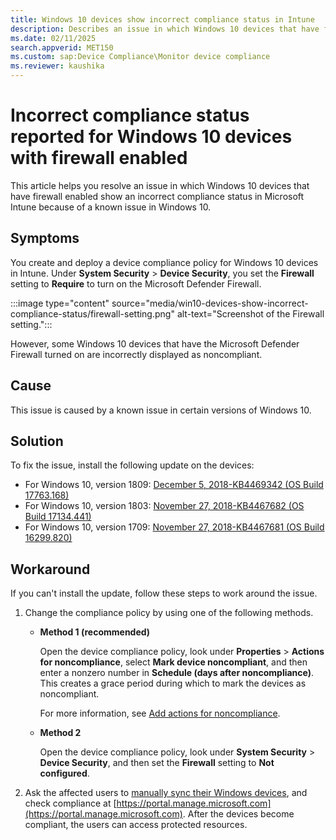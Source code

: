 ```yaml
---
title: Windows 10 devices show incorrect compliance status in Intune
description: Describes an issue in which Windows 10 devices that have firewall enabled show an incorrect compliance status in Microsoft Intune because of a known issue in Windows 10.
ms.date: 02/11/2025
search.appverid: MET150
ms.custom: sap:Device Compliance\Monitor device compliance
ms.reviewer: kaushika
---
```

# Incorrect compliance status reported for Windows 10 devices with firewall enabled

This article helps you resolve an issue in which Windows 10 devices that have firewall enabled show an incorrect compliance status in Microsoft Intune because of a known issue in Windows 10.

## Symptoms

You create and deploy a device compliance policy for Windows 10 devices in Intune. Under **System Security** > **Device Security**, you set the **Firewall** setting to **Require** to turn on the Microsoft Defender Firewall.

:::image type="content" source="media/win10-devices-show-incorrect-compliance-status/firewall-setting.png" alt-text="Screenshot of the Firewall setting.":::

However, some Windows 10 devices that have the Microsoft Defender Firewall turned on are incorrectly displayed as noncompliant.

## Cause

This issue is caused by a known issue in certain versions of Windows 10.

## Solution

To fix the issue, install the following update on the devices:

- For Windows 10, version 1809: [December 5, 2018-KB4469342 (OS Build 17763.168)](https://support.microsoft.com/help/4469342)
- For Windows 10, version 1803: [November 27, 2018-KB4467682 (OS Build 17134.441)](https://support.microsoft.com/help/4467682)
- For Windows 10, version 1709: [November 27, 2018-KB4467681 (OS Build 16299.820)](https://support.microsoft.com/help/4467681)

## Workaround

If you can't install the update, follow these steps to work around the issue.

1. Change the compliance policy by using one of the following methods.

   - **Method 1 (recommended)**

     Open the device compliance policy, look under **Properties** > **Actions for noncompliance**, select **Mark device noncompliant**, and then enter a nonzero number in **Schedule (days after noncompliance)**. This creates a grace period during which to mark the devices as noncompliant.

     For more information, see [Add actions for noncompliance](/mem/intune/protect/actions-for-noncompliance#add-actions-for-noncompliance).

   - **Method 2**

     Open the device compliance policy, look under **System Security** > **Device Security**, and then set the **Firewall** setting to **Not configured**.

2. Ask the affected users to [manually sync their Windows devices](/mem/intune/user-help/sync-your-device-manually-windows), and check compliance at [https://portal.manage.microsoft.com](https://portal.manage.microsoft.com). After the devices become compliant, the users can access protected resources.
